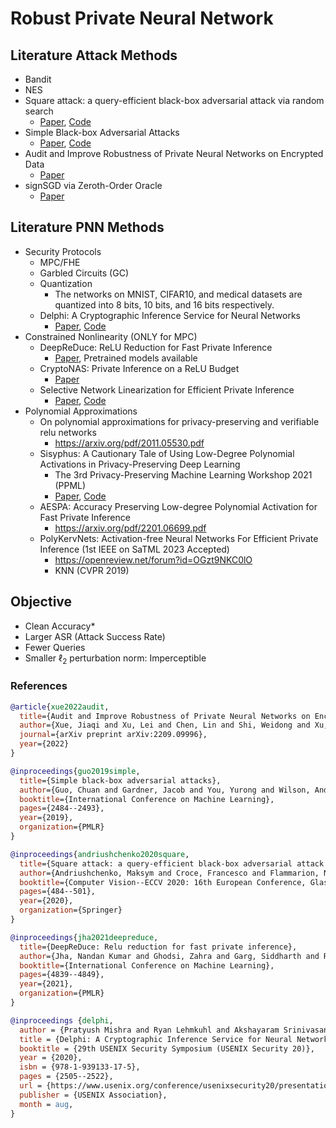 # Robust Private Neural Network

## Literature Attack Methods
- Bandit
- NES
- Square attack: a query-efficient black-box adversarial attack via random search
  - [Paper](https://arxiv.org/abs/1912.00049), [Code](https://github.com/max-andr/square-attack)
- Simple Black-box Adversarial Attacks
  - [Paper](https://arxiv.org/abs/1905.07121), [Code](https://github.com/cg563/simple-blackbox-attack)
- Audit and Improve Robustness of Private Neural Networks on Encrypted Data
  - [Paper](https://arxiv.org/abs/2209.09996)
- signSGD via Zeroth-Order Oracle
  - [Paper](https://openreview.net/forum?id=BJe-DsC5Fm)

## Literature PNN Methods
- Security Protocols
  - MPC/FHE
  - Garbled Circuits (GC)
  - Quantization
    - The networks on MNIST, CIFAR10, and medical datasets are quantized into 8 bits, 10 bits, and 16 bits respectively.
  - Delphi: A Cryptographic Inference Service for Neural Networks
    - [Paper](https://www.usenix.org/conference/usenixsecurity20/presentation/mishra), [Code](https://github.com/mc2-project/delphi)
- Constrained Nonlinearity (ONLY for MPC)
  - DeepReDuce: ReLU Reduction for Fast Private Inference
    - [Paper](https://arxiv.org/abs/2103.01396), Pretrained models available
  - CryptoNAS: Private Inference on a ReLU Budget
    - [Paper](https://arxiv.org/abs/2006.08733)
  - Selective Network Linearization for Efficient Private Inference
    - [Paper](https://proceedings.mlr.press/v162/cho22a.html), [Code](https://github.com/NYU-DICE-Lab/selective_network_linearization)
- Polynomial Approximations
  - On polynomial approximations for privacy-preserving and verifiable relu networks
    - https://arxiv.org/pdf/2011.05530.pdf
  - Sisyphus: A Cautionary Tale of Using Low-Degree Polynomial Activations in Privacy-Preserving Deep Learning
    - The 3rd Privacy-Preserving Machine Learning Workshop 2021 (PPML)
    - [Paper](https://arxiv.org/pdf/2107.12342.pdf), [Code](https://github.com/kvgarimella/sisyphus-ppml)
  - AESPA: Accuracy Preserving Low-degree Polynomial Activation for Fast Private Inference
    - https://arxiv.org/pdf/2201.06699.pdf
  - PolyKervNets: Activation-free Neural Networks For Efficient Private Inference (1st IEEE on SaTML 2023 Accepted)
    - https://openreview.net/forum?id=OGzt9NKC0lO
    - KNN (CVPR 2019)

## Objective
- Clean Accuracy*
- Larger ASR (Attack Success Rate)
- Fewer Queries
- Smaller $\ell_2$ perturbation norm: Imperceptible

### References
```bib
@article{xue2022audit,
  title={Audit and Improve Robustness of Private Neural Networks on Encrypted Data},
  author={Xue, Jiaqi and Xu, Lei and Chen, Lin and Shi, Weidong and Xu, Kaidi and Lou, Qian},
  journal={arXiv preprint arXiv:2209.09996},
  year={2022}
}

@inproceedings{guo2019simple,
  title={Simple black-box adversarial attacks},
  author={Guo, Chuan and Gardner, Jacob and You, Yurong and Wilson, Andrew Gordon and Weinberger, Kilian},
  booktitle={International Conference on Machine Learning},
  pages={2484--2493},
  year={2019},
  organization={PMLR}
}

@inproceedings{andriushchenko2020square,
  title={Square attack: a query-efficient black-box adversarial attack via random search},
  author={Andriushchenko, Maksym and Croce, Francesco and Flammarion, Nicolas and Hein, Matthias},
  booktitle={Computer Vision--ECCV 2020: 16th European Conference, Glasgow, UK, August 23--28, 2020, Proceedings, Part XXIII},
  pages={484--501},
  year={2020},
  organization={Springer}
}

@inproceedings{jha2021deepreduce,
  title={DeepReDuce: Relu reduction for fast private inference},
  author={Jha, Nandan Kumar and Ghodsi, Zahra and Garg, Siddharth and Reagen, Brandon},
  booktitle={International Conference on Machine Learning},
  pages={4839--4849},
  year={2021},
  organization={PMLR}
}

@inproceedings {delphi,
  author = {Pratyush Mishra and Ryan Lehmkuhl and Akshayaram Srinivasan and Wenting Zheng and Raluca Ada Popa},
  title = {Delphi: A Cryptographic Inference Service for Neural Networks},
  booktitle = {29th USENIX Security Symposium (USENIX Security 20)},
  year = {2020},
  isbn = {978-1-939133-17-5},
  pages = {2505--2522},
  url = {https://www.usenix.org/conference/usenixsecurity20/presentation/mishra},
  publisher = {USENIX Association},
  month = aug,
}
```
